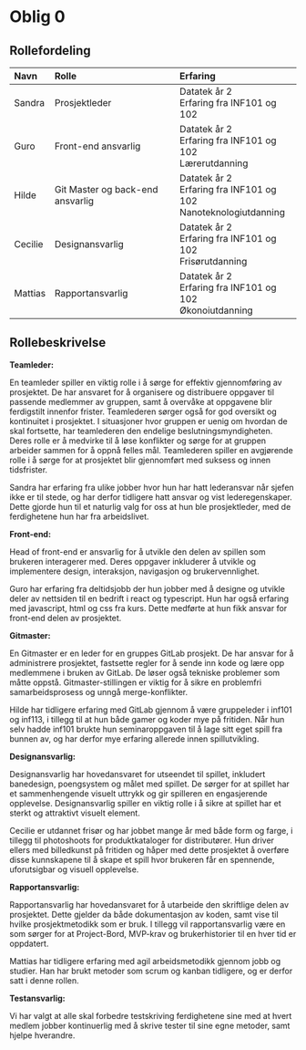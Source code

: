 # Oblig 0

## Rollefordeling

| Navn | Rolle | Erfaring |
|:-----|:------|:---------|
| Sandra | Prosjektleder | Datatek år 2 <br> Erfaring fra INF101 og 102 |
| Guro | Front-end ansvarlig | Datatek år 2 <br> Erfaring fra INF101 og 102 <br> Lærerutdanning|
| Hilde | Git Master og back-end ansvarlig | Datatek år 2 <br> Erfaring fra INF101 og 102 <br> Nanoteknologiutdanning|
| Cecilie | Designansvarlig | Datatek år 2 <br> Erfaring fra INF101 og 102 <br> Frisørutdanning|
| Mattias | Rapportansvarlig | Datatek år 2 <br> Erfaring fra INF101 og 102 <br> Økonoiutdanning| 

## Rollebeskrivelse
**Teamleder:**

En teamleder spiller en viktig rolle i å sørge for effektiv gjennomføring av prosjektet. De har ansvaret for å organisere og distribuere oppgaver til passende medlemmer av gruppen, samt å overvåke at oppgavene blir ferdigstilt innenfor frister. Teamlederen sørger også for god oversikt og kontinuitet i prosjektet. I situasjoner hvor gruppen er uenig om hvordan de skal fortsette, har teamlederen den endelige beslutningsmyndigheten. Deres rolle er å medvirke til å løse konflikter og sørge for at gruppen arbeider sammen for å oppnå felles mål. Teamlederen spiller en avgjørende rolle i å sørge for at prosjektet blir gjennomført med suksess og innen tidsfrister.

Sandra har erfaring fra ulike jobber hvor hun har hatt lederansvar når sjefen ikke er til stede, og har derfor tidligere hatt ansvar og vist lederegenskaper. Dette gjorde hun til et naturlig valg for oss at hun ble prosjektleder, med de ferdighetene hun har fra arbeidslivet. 


**Front-end:**

Head of front-end er ansvarlig for å utvikle den delen av spillen som brukeren interagerer med. Deres oppgaver inkluderer å utvikle og implementere design, interaksjon, navigasjon og brukervennlighet. 

Guro har erfaring fra deltidsjobb der hun jobber med å designe og utvikle deler av nettsiden til en bedrift i react og typescript. Hun har også erfaring med javascript, html og css fra kurs. Dette medførte at hun fikk ansvar for front-end delen av prosjektet.

**Gitmaster:** 

En Gitmaster er en leder for en gruppes GitLab prosjekt. De har ansvar for å administrere prosjektet, fastsette regler for å sende inn kode og lære opp medlemmene i bruken av GitLab. De løser også tekniske problemer som måtte oppstå. Gitmaster-stillingen er viktig for å sikre en problemfri samarbeidsprosess og unngå merge-konflikter.

Hilde har tidligere erfaring med GitLab gjennom å være gruppeleder i inf101 og inf113, i tillegg til at hun både gamer og koder mye på fritiden. Når hun selv hadde inf101 brukte hun seminaroppgaven til å lage sitt eget spill fra bunnen av, og har derfor mye erfaring allerede innen spillutvikling. 


**Designansvarlig:**

Designansvarlig har hovedansvaret for utseendet til spillet, inkludert banedesign, poengsystem og målet med spillet. De sørger for at spillet har et sammenhengende visuelt uttrykk og gir spilleren en engasjerende opplevelse. Designansvarlig spiller en viktig rolle i å sikre at spillet har et sterkt og attraktivt visuelt element.

Cecilie er utdannet frisør og har jobbet mange år med både form og farge, i tillegg til photoshoots for produktkataloger for distributører. Hun driver ellers med billedkunst på fritiden og håper med dette prosjektet å overføre disse kunnskapene til å skape et spill hvor brukeren får en spennende, uforutsigbar og visuell opplevelse.

**Rapportansvarlig:**

Rapportansvarlig har hovedansvaret for å utarbeide den skriftlige delen av prosjektet. Dette gjelder da både dokumentasjon av koden, samt vise til hvilke prosjektmetodikk som er bruk. I tillegg vil rapportansvarlig være en som sørger for at Project-Bord, MVP-krav og brukerhistorier til en hver tid er oppdatert.

Mattias har tidligere erfaring med agil arbeidsmetodikk gjennom jobb og studier. Han har brukt metoder som scrum og kanban tidligere, og er derfor satt i denne rollen.

**Testansvarlig:**

Vi har valgt at alle skal forbedre testskriving ferdighetene sine med at hvert medlem jobber kontinuerlig med å skrive tester til sine egne metoder, samt hjelpe hverandre. 
